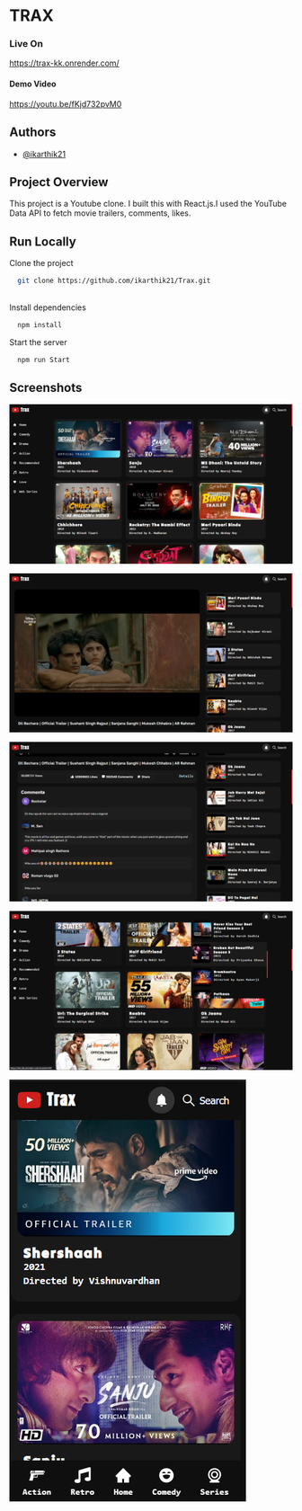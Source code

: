 # TRAX

### Live On

https://trax-kk.onrender.com/

#### Demo Video
https://youtu.be/fKjd732pvM0

## Authors

- [@ikarthik21](https://github.com/ikarthik21)

## Project Overview
This project is a Youtube clone. I built this with React.js.I used the YouTube Data API to fetch movie trailers, comments, likes.

 

## Run Locally

Clone the project

```bash
  git clone https://github.com/ikarthik21/Trax.git
 
```



Install dependencies

```bash
  npm install
```

 

Start the server

```bash
  npm run Start
```


## Screenshots
 

![App Screenshot](Screenshots/2.png)

 
![App Screenshot](Screenshots/1.png)

 
![App Screenshot](Screenshots/4.png)
 
![App Screenshot](Screenshots/3.png)
 
![App Screenshot](Screenshots/5.png)

 
 
